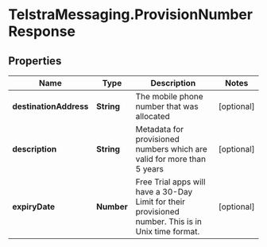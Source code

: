 # TelstraMessaging.ProvisionNumberResponse

## Properties
Name | Type | Description | Notes
------------ | ------------- | ------------- | -------------
**destinationAddress** | **String** | The mobile phone number that was allocated | [optional] 
**description** | **String** | Metadata for provisioned numbers which are valid for more than 5 years | [optional] 
**expiryDate** | **Number** | Free Trial apps will have a 30-Day Limit for their provisioned number. This is in Unix time format. | [optional] 


